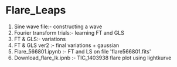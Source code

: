 # Flare_Leaps
1) Sine wave file:- constructing a wave 
2) Fourier transform trials:- learning FT and GLS
3) FT & GLS:-  variations
4) FT & GLS ver2 :- final variations + gaussian
5) Flare_566801.ipynb :- FT and LS on file 'flare566801.fits'
6) Download_flare_lk.ipnb :- TIC_1403938 flare plot using lightkurve
